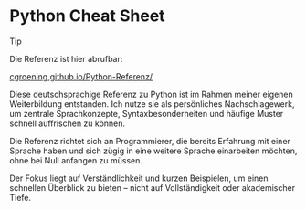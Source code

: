# Python Cheat Sheet

> [!TIP]
> Die Referenz ist hier abrufbar:
> 
> [cgroening.github.io/Python-Referenz/](https://cgroening.github.io/Python-Referenz/)

Diese deutschsprachige Referenz zu Python ist im Rahmen meiner eigenen Weiterbildung entstanden. Ich nutze sie als persönliches Nachschlagewerk, um zentrale Sprachkonzepte, Syntaxbesonderheiten und häufige Muster schnell auffrischen zu können.

Die Referenz richtet sich an Programmierer, die bereits Erfahrung mit einer Sprache haben und sich zügig in eine weitere Sprache einarbeiten möchten, ohne bei Null anfangen zu müssen.

Der Fokus liegt auf Verständlichkeit und kurzen Beispielen, um einen schnellen Überblick zu bieten – nicht auf Vollständigkeit oder akademischer Tiefe.
